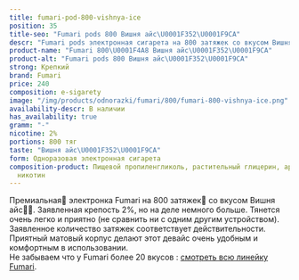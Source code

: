```yaml
---
title: fumari-pod-800-vishnya-ice
position: 35
title-seo: "Fumari pods 800 Вишня айс\U0001F352\U0001F9CA"
descr: "Fumari pods электронная сигарета на 800 затяжек со вкусом Вишня айс\U0001F352\U0001F9CA"
product-name: "Fumari 800\U0001F4A8 Вишня айс\U0001F352\U0001F9CA"
product-alt: "Fumari pods 800 Вишня айс\U0001F352\U0001F9CA"
strong: Крепкий
brand: Fumari
price: 240
composition: e-sigarety
image: "/img/products/odnorazki/fumari/800/fumari-800-vishnya-ice.png"
availability-descr: В наличии
has_availability: true
gramm: "-"
nicotine: 2%
portions: 800 тяг
taste: "Вишня айс\U0001F352\U0001F9CA"
form: Одноразовая электронная сигарета
composition-product: Пищевой пропиленгликоль, растительный глицерин, ароматизатор,
  никотин
---
```


Премиальная🥇 электронка Fumari на 800 затяжек💨 со вкусом Вишня айс🍒🧊. Заявленная крепость 2%, но на деле немного больше. Тянется очень легко и приятно (не сравнить ни с одним другим устройством). Заявленное количество затяжек соответствует действительности. Приятный матовый корпус делают этот девайс очень удобным и комфортным в использовании.<br>
Не забываем что у Fumari более 20 вкусов : [смотреть всю линейку Fumari](/fumari).